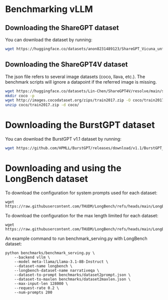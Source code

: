 # Benchmarking vLLM

## Downloading the ShareGPT dataset

You can download the dataset by running:

```bash
wget https://huggingface.co/datasets/anon8231489123/ShareGPT_Vicuna_unfiltered/resolve/main/ShareGPT_V3_unfiltered_cleaned_split.json
```

## Downloading the ShareGPT4V dataset

The json file refers to several image datasets (coco, llava, etc.). The benchmark scripts
will ignore a datapoint if the referred image is missing.

```bash
wget https://huggingface.co/datasets/Lin-Chen/ShareGPT4V/resolve/main/sharegpt4v_instruct_gpt4-vision_cap100k.json
mkdir coco -p
wget http://images.cocodataset.org/zips/train2017.zip -O coco/train2017.zip
unzip coco/train2017.zip -d coco/
```

# Downloading the BurstGPT dataset

You can download the BurstGPT v1.1 dataset by running:

```bash
wget https://github.com/HPMLL/BurstGPT/releases/download/v1.1/BurstGPT_without_fails_2.csv
```

# Downloading and using the LongBench dataset

To download the configuration for system prompts used for each dataset:

```
wget https://raw.githubusercontent.com/THUDM/LongBench/refs/heads/main/LongBench/config/dataset2prompt.json
```

To download the configuration for the max length limited for each dataset:

```
wget https://raw.githubusercontent.com/THUDM/LongBench/refs/heads/main/LongBench/config/dataset2maxlen.json
```

An example command to run benchmark_serving.py with LongBench dataset:

```
python benchmarks/benchmark_serving.py \
    --backend vllm \
    --model meta-llama/Llama-3.1-8B-Instruct \
    --dataset-name longbench \
    --longbench-dataset-name narrativeqa \
    --dataset-to-prompt benchmarks/dataset2prompt.json \
    --dataset-to-maxlen benchmarks/dataset2maxlen.json \
    --max-input-len 128000 \
    --request-rate 0.2 \
    --num-prompts 200 
```
